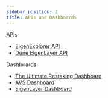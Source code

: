 ```yaml
---
sidebar_position: 2
title: APIs and Dashboards
---
```


APIs

- [EigenExplorer API](https://docs.eigenexplorer.com/api-reference/introduction)
- [Dune EigenLayer API](https://docs.dune.com/api-reference/eigenlayer/introduction)

Dashboards

- [The Ultimate Restaking Dashboard](https://dune.com/hahahash/eigenlayer)
- [AVS Dashboard](https://dune.com/hahahash/avs)
- [EigenLayer Dashboard](https://daic.capital/projects/eigenlayer)